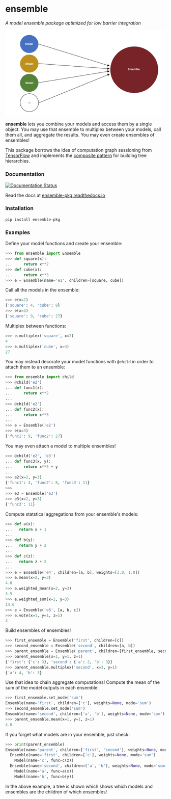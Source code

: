 # ensemble

*A model ensemble package optimized for low barrier integration*

![Model Ensemble](img.png)

**ensemble** lets you combine your models and access them by a single object. You may use that ensemble to multiplex between your models, call them all, and aggregate the results. You may even create ensembles of ensembles!

This package borrows the idea of computation graph sessioning from [TensorFlow](https://github.com/tensorflow/tensorflow) and implements the [composite pattern](https://en.wikipedia.org/wiki/Composite_pattern) for building tree hierarchies.

### Documentation

[![Documentation Status](https://readthedocs.org/projects/ensemble-pkg/badge/?version=latest)](https://ensemble-pkg.readthedocs.io/en/latest/?badge=latest)

Read the docs at [ensemble-pkg.readthedocs.io](https://ensemble-pkg.readthedocs.io)

### Installation

```
pip install ensemble-pkg
```

### Examples

Define your model functions and create your ensemble:

```python
>>> from ensemble import Ensemble
>>> def square(x):
...     return x**2
>>> def cube(x):
...     return x**3
>>> e = Ensemble(name='e1', children=[square, cube])
```

Call all the models in the ensemble:
```python
>>> e(x=2)
{'square': 4, 'cube': 8}
>>> e(x=3)
{'square': 9, 'cube': 27}
```

Multiplex between functions:

```python
>>> e.multiplex('square', x=2)
4
>>> e.multiplex('cube', x=3)
27
```

You may instead decorate your model functions with `@child` in order to attach them to an ensemble:

```python
>>> from ensemble import child
>>> @child('e2')
... def func1(x):
...     return x**2
...
>>> @child('e2')
... def func2(x):
...     return x**3
...
>>> e = Ensemble('e2')
>>> e(x=3)
{'func1': 9, 'func2': 27}
```

You may even attach a model to multiple ensembles!

```python
>>> @child('e2', 'e3')
... def func3(x, y):
...     return x**3 + y
...
>>> e2(x=2, y=3)
{'func1': 4, 'func2': 8, 'func3': 11}
>>>
>>> e3 = Ensemble('e3')
>>> e3(x=2, y=3)
{'func3': 11}
```

Compute statstical aggregations from your ensemble's models:

```python
>>> def a(x):
...   return x + 1
...
>>> def b(y):
...   return y + 2
...
>>> def c(z):
...   return z + 2
...
>>> e = Ensemble('e4', children=[a, b], weights=[3.0, 1.0])
>>> e.mean(x=2, y=3)
4.0
>>> e.weighted_mean(x=2, y=3)
3.5
>>> e.weighted_sum(x=2, y=3)
14.0
>>> e = Ensemble('e6', [a, b, c])
>>> e.vote(x=1, y=1, z=1)
3
```

Build ensembles of ensembles!

```python
>>> first_ensemble = Ensemble('first', children=[c])
>>> second_ensemble = Ensemble('second', children=[a, b])
>>> parent_ensemble = Ensemble('parent', children=[first_ensemble, second_ensemble])
>>> parent_ensemble(x=1, y=1, z=1)
{'first': {'c': 3}, 'second': {'a': 2, 'b': 3}}
>>> parent_ensemble.multiplex('second', x=3, y=1)
{'a': 4, 'b': 3}
```

Use that idea to chain aggregate computations! Compute the mean of the sum of the model outputs in each ensemble:

```python
>>> first_ensemble.set_mode('sum')
Ensemble(name='first', children=['c'], weights=None, mode='sum')
>>> second_ensemble.set_mode('sum')
Ensemble(name='second', children=['a', 'b'], weights=None, mode='sum')
>>> parent_ensemble.mean(x=1, y=1, z=1)
4.0
```

If you forget what models are in your ensemble, just check:

```python
>>> print(parent_ensemble)
Ensemble(name='parent', children=['first', 'second'], weights=None, mode='all')
  Ensemble(name='first', children=['c'], weights=None, mode='sum')
    Model(name='c', func=c(z))
  Ensemble(name='second', children=['a', 'b'], weights=None, mode='sum')
    Model(name='a', func=a(x))
    Model(name='b', func=b(y))
```

In the above example, a tree is shown which shows which models and ensembles are the children of which ensembles!
